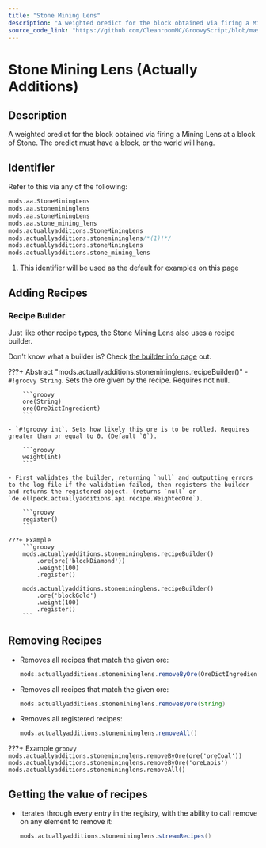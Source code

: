 ```yaml
---
title: "Stone Mining Lens"
description: "A weighted oredict for the block obtained via firing a Mining Lens at a block of Stone. The oredict must have a block, or the world will hang."
source_code_link: "https://github.com/CleanroomMC/GroovyScript/blob/master/src/main/java/com/cleanroommc/groovyscript/compat/mods/actuallyadditions/StoneMiningLens.java"
---
```


# Stone Mining Lens (Actually Additions)

## Description

A weighted oredict for the block obtained via firing a Mining Lens at a block of Stone. The oredict must have a block, or the world will hang.

## Identifier

Refer to this via any of the following:

```groovy hl_lines="6"
mods.aa.StoneMiningLens
mods.aa.stonemininglens
mods.aa.stoneMiningLens
mods.aa.stone_mining_lens
mods.actuallyadditions.StoneMiningLens
mods.actuallyadditions.stonemininglens/*(1)!*/
mods.actuallyadditions.stoneMiningLens
mods.actuallyadditions.stone_mining_lens
```

1. This identifier will be used as the default for examples on this page

## Adding Recipes

### Recipe Builder

Just like other recipe types, the Stone Mining Lens also uses a recipe builder.

Don't know what a builder is? Check [the builder info page](../../../groovy/builder.md) out.

???+ Abstract "mods.actuallyadditions.stonemininglens.recipeBuilder()"
    - `#!groovy String`. Sets the ore given by the recipe. Requires not null.

        ```groovy
        ore(String)
        ore(OreDictIngredient)
        ```

    - `#!groovy int`. Sets how likely this ore is to be rolled. Requires greater than or equal to 0. (Default `0`).

        ```groovy
        weight(int)
        ```

    - First validates the builder, returning `null` and outputting errors to the log file if the validation failed, then registers the builder and returns the registered object. (returns `null` or `de.ellpeck.actuallyadditions.api.recipe.WeightedOre`).

        ```groovy
        register()
        ```

    ???+ Example
        ```groovy
        mods.actuallyadditions.stonemininglens.recipeBuilder()
            .ore(ore('blockDiamond'))
            .weight(100)
            .register()

        mods.actuallyadditions.stonemininglens.recipeBuilder()
            .ore('blockGold')
            .weight(100)
            .register()
        ```



## Removing Recipes

- Removes all recipes that match the given ore:

    ```groovy
    mods.actuallyadditions.stonemininglens.removeByOre(OreDictIngredient)
    ```

- Removes all recipes that match the given ore:

    ```groovy
    mods.actuallyadditions.stonemininglens.removeByOre(String)
    ```

- Removes all registered recipes:

    ```groovy
    mods.actuallyadditions.stonemininglens.removeAll()
    ```

???+ Example
    ```groovy
    mods.actuallyadditions.stonemininglens.removeByOre(ore('oreCoal'))
    mods.actuallyadditions.stonemininglens.removeByOre('oreLapis')
    mods.actuallyadditions.stonemininglens.removeAll()
    ```

## Getting the value of recipes

- Iterates through every entry in the registry, with the ability to call remove on any element to remove it:

    ```groovy
    mods.actuallyadditions.stonemininglens.streamRecipes()
    ```
